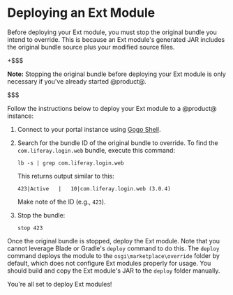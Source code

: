 # Deploying an Ext Module [](id=deploying-an-ext-module)

Before deploying your Ext module, you must stop the original bundle you intend
to override. This is because an Ext module's generated JAR includes the original
bundle source plus your modified source files.

+$$$

**Note:** Stopping the original bundle before deploying your Ext module is only
necessary if you've already started @product@.

$$$

Follow the instructions below to deploy your Ext module to a @product@ instance:

1.  Connect to your portal instance using
    [Gogo Shell](/develop/reference/-/knowledge_base/7-1/using-the-felix-gogo-shell).

2.  Search for the bundle ID of the original bundle to override. To find the
    `com.liferay.login.web` bundle, execute this command:

        lb -s | grep com.liferay.login.web

    This returns output similar to this:

        423|Active   |   10|com.liferay.login.web (3.0.4)

    Make note of the ID (e.g., `423`).

3.  Stop the bundle:

        stop 423

Once the original bundle is stopped, deploy the Ext module. Note that you cannot
leverage Blade or Gradle's `deploy` command to do this. The `deploy` command
deploys the module to the `osgi\marketplace\override` folder by default, which
does not configure Ext modules properly for usage. You should build and copy the
Ext module's JAR to the `deploy` folder manually.

You're all set to deploy Ext modules!
